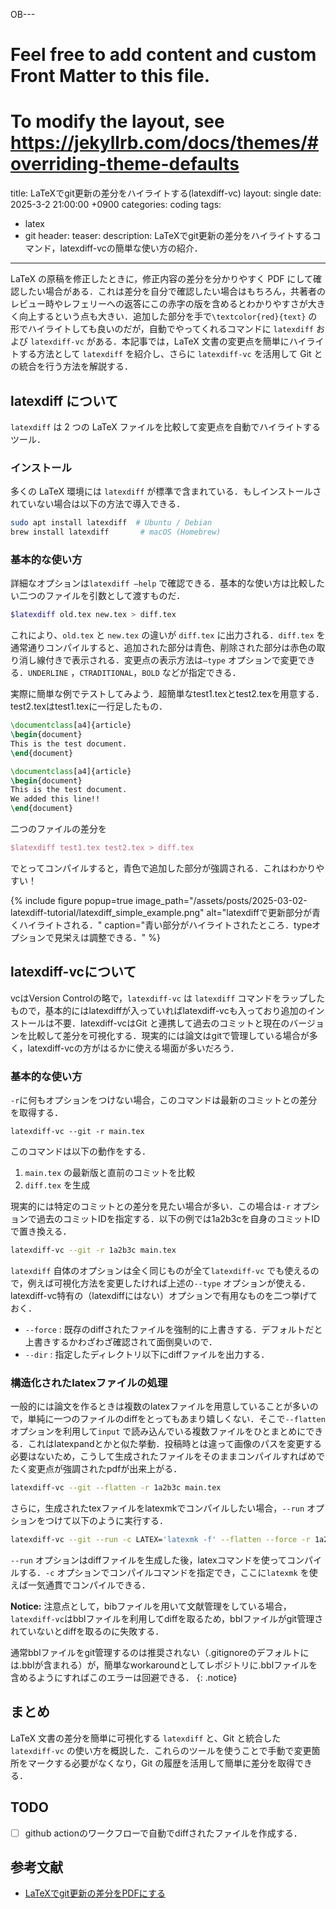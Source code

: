 OB---
# Feel free to add content and custom Front Matter to this file.
# To modify the layout, see https://jekyllrb.com/docs/themes/#overriding-theme-defaults
title: LaTeXでgit更新の差分をハイライトする(latexdiff-vc)
layout: single
date:   2025-3-2 21:00:00 +0900
categories: coding
tags:
 - latex
 - git
header:
  teaser:
description: LaTeXでgit更新の差分をハイライトするコマンド，latexdiff-vcの簡単な使い方の紹介．
---


LaTeX の原稿を修正したときに，修正内容の差分を分かりやすく PDF にして確認したい場合がある．これは差分を自分で確認したい場合はもちろん，共著者のレビュー時やレフェリーへの返答にこの赤字の版を含めるとわかりやすさが大きく向上するという点も大きい．追加した部分を手で`\textcolor{red}{text}` の形でハイライトしても良いのだが，自動でやってくれるコマンドに `latexdiff` および `latexdiff-vc` がある．本記事では，LaTeX 文書の変更点を簡単にハイライトする方法として `latexdiff` を紹介し、さらに `latexdiff-vc` を活用して Git との統合を行う方法を解説する．

## latexdiff について

`latexdiff` は 2 つの LaTeX ファイルを比較して変更点を自動でハイライトするツール．

### インストール

多くの LaTeX 環境には `latexdiff` が標準で含まれている．もしインストールされていない場合は以下の方法で導入できる．

```bash
sudo apt install latexdiff  # Ubuntu / Debian
brew install latexdiff       # macOS (Homebrew)

```

### 基本的な使い方

詳細なオプションは`latexdiff —help` で確認できる．基本的な使い方は比較したい二つのファイルを引数として渡すものだ．

```bash
$latexdiff old.tex new.tex > diff.tex

```

これにより、`old.tex` と `new.tex` の違いが `diff.tex` に出力される．`diff.tex` を通常通りコンパイルすると、追加された部分は青色、削除された部分は赤色の取り消し線付きで表示される．変更点の表示方法は`—type` オプションで変更できる．`UNDERLINE` ，`CTRADITIONAL`，`BOLD` などが指定できる．

実際に簡単な例でテストしてみよう．超簡単なtest1.texとtest2.texを用意する．test2.texはtest1.texに一行足したもの．

```latex
\documentclass[a4]{article}
\begin{document}
This is the test document.
\end{document}
```

```latex
\documentclass[a4]{article}
\begin{document}
This is the test document.
We added this line!!
\end{document}
```

二つのファイルの差分を

```latex
$latexdiff test1.tex test2.tex > diff.tex
```

でとってコンパイルすると，青色で追加した部分が強調される．これはわかりやすい！

{% include figure popup=true image_path="/assets/posts/2025-03-02-latexdiff-tutorial/latexdiff_simple_example.png" alt="latexdiffで更新部分が青くハイライトされる．" caption="青い部分がハイライトされたところ．typeオプションで見栄えは調整できる．" %}


## latexdiff-vcについて

vcはVersion Controlの略で，`latexdiff-vc` は `latexdiff` コマンドをラップしたもので，基本的にはlatexdiffが入っていればlatexdiff-vcも入っており追加のインストールは不要．latexdiff-vcはGit と連携して過去のコミットと現在のバージョンを比較して差分を可視化する．現実的には論文はgitで管理している場合が多く，latexdiff-vcの方がはるかに使える場面が多いだろう．

### 基本的な使い方

`-r`に何もオプションをつけない場合，このコマンドは最新のコミットとの差分を取得する．

```
latexdiff-vc --git -r main.tex
```

このコマンドは以下の動作をする．

1. `main.tex` の最新版と直前のコミットを比較
2. `diff.tex` を生成

現実的には特定のコミットとの差分を見たい場合が多い．この場合は`-r` オプションで過去のコミットIDを指定する．以下の例では1a2b3cを自身のコミットIDで置き換える．

```bash
latexdiff-vc --git -r 1a2b3c main.tex
```

`latexdiff` 自体のオプションは全く同じものが全て`latexdiff-vc` でも使えるので，例えば可視化方法を変更したければ上述の`--type` オプションが使える．latexdiff-vc特有の（latexdiffにはない）オプションで有用なものを二つ挙げておく．

- `--force` : 既存のdiffされたファイルを強制的に上書きする．デフォルトだと上書きするかわざわざ確認されて面倒臭いので．
- `--dir` : 指定したディレクトリ以下にdiffファイルを出力する．

### 構造化されたlatexファイルの処理

一般的には論文を作るときは複数のlatexファイルを用意していることが多いので，単純に一つのファイルのdiffをとってもあまり嬉しくない．そこで`--flatten` オプションを利用して`input` で読み込んでいる複数ファイルをひとまとめにできる．これはlatexpandとかと似た挙動．投稿時とは違って画像のパスを変更する必要はないため，こうして生成されたファイルをそのままコンパイルすればめでたく変更点が強調されたpdfが出来上がる．

```bash
latexdiff-vc --git --flatten -r 1a2b3c main.tex
```

さらに，生成されたtexファイルをlatexmkでコンパイルしたい場合，`--run` オプションをつけて以下のように実行する．

```bash
latexdiff-vc --git --run -c LATEX='latexmk -f' --flatten --force -r 1a2b3c main.tex
```

`--run` オプションはdiffファイルを生成した後，latexコマンドを使ってコンパイルする．`-c` オプションでコンパイルコマンドを指定でき，ここに`latexmk` を使えば一気通貫でコンパイルできる．

 **Notice:** 注意点として，bibファイルを用いて文献管理をしている場合，`latexdiff-vc`はbblファイルを利用してdiffを取るため，bblファイルがgit管理されていないとdiffを取るのに失敗する．

通常bblファイルをgit管理するのは推奨されない（.gitignoreのデフォルトには.bblが含まれる）が，簡単なworkaroundとしてレポジトリに.bblファイルを含めるようにすればこのエラーは回避できる．
 {: .notice}

## まとめ

LaTeX 文書の差分を簡単に可視化する `latexdiff` と、Git と統合した `latexdiff-vc` の使い方を概説した．これらのツールを使うことで手動で変更箇所をマークする必要がなくなり，Git の履歴を活用して簡単に差分を取得できる．

## TODO

- [ ]  github actionのワークフローで自動でdiffされたファイルを作成する．

## 参考文献

- [LaTeXでgit更新の差分をPDFにする](https://zenn.dev/ganariya/articles/latex-diff-vc)
